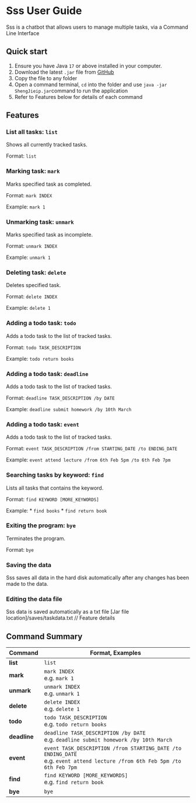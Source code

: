 # Sss User Guide

Sss is a chatbot that allows users to manage multiple tasks, via a Command Line Interface

## Quick start
1. Ensure you have Java `17` or above installed in your computer.
1. Download the latest `.jar` file from [GitHub](https://github.com/ShengJie13245/ip)
1. Copy the file to any folder
1. Open a command terminal, `cd` into the folder and use `java -jar ShengJieip.jar`command to run the application
1. Refer to Features below for details of each command

## Features

### List all tasks: `list`
Shows all currently tracked tasks.

Format: `list`

### Marking task: `mark`
Marks specified task as completed.

Format: `mark INDEX`

Example: `mark 1`

### Unmarking task: `unmark`
Marks specified task as incomplete.

Format: `unmark INDEX`

Example: `unmark 1`

### Deleting task: `delete`
Deletes specified task.

Format: `delete INDEX`

Example: `delete 1`

### Adding a todo task: `todo`
Adds a todo task to the list of tracked tasks.

Format: `todo TASK_DESCRIPTION`

Example: `todo return books`

### Adding a todo task: `deadline`
Adds a todo task to the list of tracked tasks.

Format: `deadline TASK_DESCRIPTION /by DATE`

Example: `deadline submit homework /by 10th March`

### Adding a todo task: `event`
Adds a todo task to the list of tracked tasks.

Format: `event TASK_DESCRIPTION /from STARTING_DATE /to ENDING_DATE`

Example: `event attend lecture /from 6th Feb 5pm /to 6th Feb 7pm`

### Searching tasks by keyword: `find`
Lists all tasks that contains the keyword.

Format: `find KEYWORD [MORE_KEYWORDS]`

Example: 
    * `find books`
    * `find return book`

### Exiting the program: `bye`
Terminates the program.

Format: `bye`

### Saving the data
Sss saves all data in the hard disk automatically after any changes has been made to the data.

### Editing the data file
Sss data is saved automatically as a txt file [Jar file location]/saves/taskdata.txt
// Feature details


## Command Summary
| Command | Format, Examples |
|---------|------------------|
| **list** | `list` |
| **mark** | `mark INDEX`<br> e.g. `mark 1` |
| **unmark** | `unmark INDEX`<br> e.g. `unmark 1` |
| **delete** | `delete INDEX`<br> e.g. `delete 1` |
| **todo** | `todo TASK_DESCRIPTION`<br> e.g. `todo return books` |
| **deadline** | `deadline TASK_DESCRIPTION /by DATE`<br> e.g. `deadline submit homework /by 10th March` |
| **event** | `event TASK_DESCRIPTION /from STARTING_DATE /to ENDING_DATE`<br> e.g. `event attend lecture /from 6th Feb 5pm /to 6th Feb 7pm` |
| **find** | `find KEYWORD [MORE_KEYWORDS]`<br> e.g. `find return book` |
| **bye** | `bye` |
